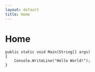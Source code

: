 ```yaml
---
layout: default
title: Home
---
```

<h1>Home</h1>

    public static void Main(String[] args)
    {
        Console.WriteLine("Hello World!");
    }

